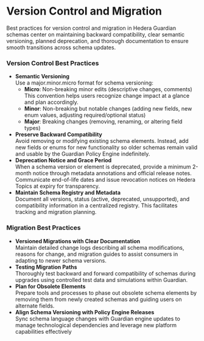 # Version Control and Migration

Best practices for version control and migration in Hedera Guardian schemas center on maintaining backward compatibility, clear semantic versioning, planned deprecation, and thorough documentation to ensure smooth transitions across schema updates.

### Version Control Best Practices

* **Semantic Versioning**\
  Use a major.minor.micro format for schema versioning:
  * **Micro**: Non-breaking minor edits (descriptive changes, comments)\
    This convention helps users recognize change impact at a glance and plan accordingly.
  * **Minor**: Non-breaking but notable changes (adding new fields, new enum values, adjusting required/optional status)
  * **Major**: Breaking changes (removing, renaming, or altering field types)
* **Preserve Backward Compatibility**\
  Avoid removing or modifying existing schema elements. Instead, add new fields or enums for new functionality so older schemas remain valid and usable by the Guardian Policy Engine indefinitely.
* **Deprecation Notice and Grace Period**\
  When a schema version or element is deprecated, provide a minimum 2-month notice through metadata annotations and official release notes. Communicate end-of-life dates and issue revocation notices on Hedera Topics at expiry for transparency.
* **Maintain Schema Registry and Metadata**\
  Document all versions, status (active, deprecated, unsupported), and compatibility information in a centralized registry. This facilitates tracking and migration planning.

### Migration Best Practices

* **Versioned Migrations with Clear Documentation**\
  Maintain detailed change logs describing all schema modifications, reasons for change, and migration guides to assist consumers in adapting to newer schema versions.
* **Testing Migration Paths**\
  Thoroughly test backward and forward compatibility of schemas during upgrades using controlled test data and simulations within Guardian.
* **Plan for Obsolete Elements**\
  Prepare tools and processes to phase out obsolete schema elements by removing them from newly created schemas and guiding users on alternate fields.
* **Align Schema Versioning with Policy Engine Releases**\
  Sync schema language changes with Guardian engine updates to manage technological dependencies and leverage new platform capabilities effectively
